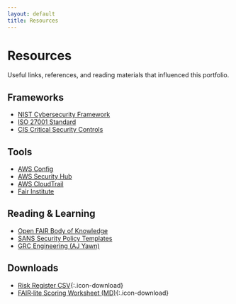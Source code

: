 ```yaml
---
layout: default
title: Resources
---
```


# Resources

Useful links, references, and reading materials that influenced this portfolio.

## Frameworks
- [NIST Cybersecurity Framework](https://www.nist.gov/cyberframework)
- [ISO 27001 Standard](https://www.iso.org/isoiec-27001-information-security.html)
- [CIS Critical Security Controls](https://www.cisecurity.org/controls/)

## Tools
- [AWS Config](https://docs.aws.amazon.com/config/latest/developerguide/what-is-aws-config.html)
- [AWS Security Hub](https://docs.aws.amazon.com/securityhub/)
- [AWS CloudTrail](https://docs.aws.amazon.com/cloudtrail/)
- [Fair Institute](https://www.fairinstitute.org/)

## Reading & Learning
- [Open FAIR Body of Knowledge](https://publications.opengroup.org/guides/g180)
- [SANS Security Policy Templates](https://www.sans.org/information-security-policy/)
- [GRC Engineering (AJ Yawn)](https://grcengineeringbook.com/)

## Downloads
- [Risk Register CSV](/grc_portfolio/assets/files/risk-register.csv){:.icon-download}
- [FAIR‑lite Scoring Worksheet (MD)](/grc_portfolio/assets/files/fair-lite-scoring.md){:.icon-download}
